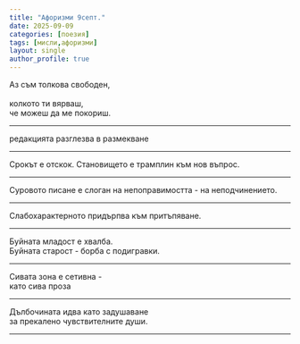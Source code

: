 ```yaml
---
title: "Афоризми 9септ."
date: 2025-09-09
categories: [поезия]
tags: [мисли,афоризми]
layout: single
author_profile: true
---
```

<div class="poem3">

Аз съм толкова свободен,<br/>  
колкото ти вярваш,  <br/>
че можеш да ме покориш.
<br/> <hr/>

редакцията разглезва в размекване
<br/> <hr/>

Срокът е отскок. Становището е трамплин към нов въпрос.
<br/> <hr/>

Суровото писане е слоган на непоправимостта - на неподчинението.
<br/> <hr/>
Слабохарактерното придърпва към притъпяване.
<br/> <hr/>
Буйната младост е хвалба.<br/>
Буйната старост - борба с подигравки.
<br/> <hr/>
Сивата зона е сетивна - <br/>
като сива проза
<br/> <hr/>

Дълбочината идва като задушаване <br/>
за прекалено чувствителните души.
<br/> <hr/>

</div>